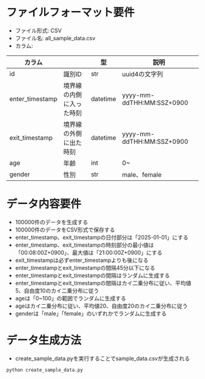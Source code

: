 # ファイルフォーマット要件

- ファイル形式: CSV
- ファイル名: all_sample_data.csv
- カラム:
  
| カラム          |                          | 型       | 説明                 |
| --------------- | ------------------------ | -------- | -------------------- |
| id              | 識別ID                   | str      | uuid4の文字列        |
| enter_timestamp | 境界線の内側に入った時刻 | datetime | yyyy-mm-ddTHH:MM:SSZ+0900 |
| exit_timestamp  | 境界線の外側に出た時刻   | datetime | yyyy-mm-ddTHH:MM:SSZ+0900 |
| age             | 年齢                     | int      | 0~                   |
| gender          | 性別                     | str      | male、female         |

# データ内容要件

- 100000件のデータを生成する
- 100000件のデータをCSV形式で保存する
- enter_timestamp、exit_timestampの日付部分は「2025-01-01」にする
- enter_timestamp、exit_timestampの時刻部分の最小値は「00:08:00Z+0900」、最大値は「21:00:00Z+0900」にする
- exit_timestampは必ずenter_timestampよりも後になる
- enter_timestampとexit_timestampの間隔45分以下になる
- enter_timestampとexit_timestampの間隔はランダムに生成する
- enter_timestampとexit_timestampの間隔はカイ二乗分布に従い、平均値5、自由度10のカイ二乗分布に従う
- ageは「0~100」の範囲でランダムに生成する
- ageはカイ二乗分布に従い、平均値20、自由度20のカイ二乗分布に従う
- genderは「male」「female」のいずれかでランダムに生成する

# データ生成方法

- create_sample_data.pyを実行することでsample_data.csvが生成される

```bash
python create_sample_data.py
```
